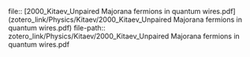 file:: [2000_Kitaev_Unpaired Majorana fermions in quantum wires.pdf](zotero_link/Physics/Kitaev/2000_Kitaev_Unpaired Majorana fermions in quantum wires.pdf)
file-path:: zotero_link/Physics/Kitaev/2000_Kitaev_Unpaired Majorana fermions in quantum wires.pdf
